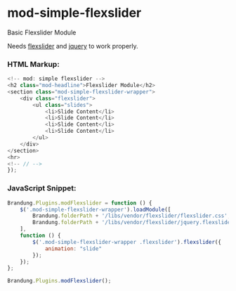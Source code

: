 mod-simple-flexslider
=====================

Basic Flexslider Module

Needs [flexslider](https://github.com/woothemes/flexslider) and [jquery](https://github.com/jquery/jquery) to work properly.

### HTML Markup:

```JavaScript
<!-- mod: simple flexslider -->
<h2 class="mod-headline">Flexslider Module</h2>
<section class="mod-simple-flexslider-wrapper">
	<div class="flexslider">
		<ul class="slides">
			<li>Slide Content</li>
			<li>Slide Content</li>
			<li>Slide Content</li>
			<li>Slide Content</li>
		</ul>
	</div>
</section>
<hr>
<!-- // -->
});
```

### JavaScript Snippet:

```JavaScript
Brandung.Plugins.modFlexslider = function () {
	$('.mod-simple-flexslider-wrapper').loadModule([
		Brandung.folderPath + '/libs/vendor/flexslider/flexslider.css',
		Brandung.folderPath + '/libs/vendor/flexslider/jquery.flexslider-min.js'
	],
	function () {
		$('.mod-simple-flexslider-wrapper .flexslider').flexslider({
			animation: "slide"
		});
	});
};

Brandung.Plugins.modFlexslider();
```
